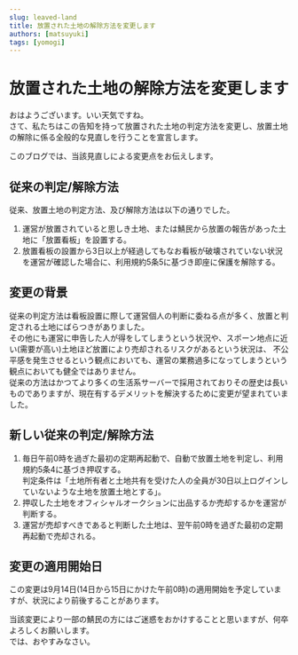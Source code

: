 ```yaml
---
slug: leaved-land
title: 放置された土地の解除方法を変更します
authors: [matsuyuki]
tags: [yomogi]
---
```


# 放置された土地の解除方法を変更します

おはようございます。いい天気ですね。  
さて、私たちはこの告知を持って放置された土地の判定方法を変更し、放置土地の解除に係る全般的な見直しを行うことを宣言します。

このブログでは、当該見直しによる変更点をお伝えします。

<!-- truncate -->

## 従来の判定/解除方法

従来、放置土地の判定方法、及び解除方法は以下の通りでした。
1. 運営が放置されていると思しき土地、または鯖民から放置の報告があった土地に「放置看板」を設置する。
2. 放置看板の設置から3日以上が経過してもなお看板が破壊されていない状況を運営が確認した場合に、利用規約5条5に基づき即座に保護を解除する。

## 変更の背景

従来の判定方法は看板設置に際して運営個人の判断に委ねる点が多く、放置と判定される土地にばらつきがありました。  
その他にも運営に申告した人が得をしてしまうという状況や、スポーン地点に近い(需要が高い)土地ほど放置により売却されるリスクがあるという状況は、
不公平感を発生させるという観点においても、運営の業務過多になってしまうという観点においても健全ではありません。  
従来の方法はかつてより多くの生活系サーバーで採用されておりその歴史は長いものでありますが、現在有するデメリットを解決するために変更が望まれていました。

## 新しい従来の判定/解除方法

1. 毎日午前0時を過ぎた最初の定期再起動で、自動で放置土地を判定し、利用規約5条4に基づき押収する。  
判定条件は「土地所有者と土地共有を受けた人の全員が30日以上ログインしていないような土地を放置土地とする」。
2. 押収した土地をオフィシャルオークションに出品するか売却するかを運営が判断する。
3. 運営が売却すべきであると判断した土地は、翌午前0時を過ぎた最初の定期再起動で売却される。

## 変更の適用開始日

この変更は9月14日(14日から15日にかけた午前0時)の適用開始を予定していますが、状況により前後することがあります。

当該変更により一部の鯖民の方にはご迷惑をおかけすることと思いますが、何卒よろしくお願いします。  
では、おやすみなさい。
